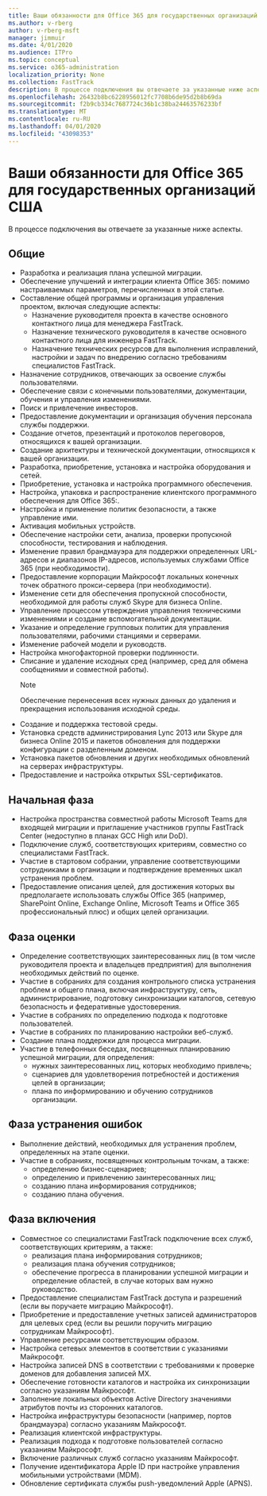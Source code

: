 ```yaml
---
title: Ваши обязанности для Office 365 для государственных организаций США
ms.author: v-rberg
author: v-rberg-msft
manager: jimmuir
ms.date: 4/01/2020
ms.audience: ITPro
ms.topic: conceptual
ms.service: o365-administration
localization_priority: None
ms.collection: FastTrack
description: В процессе подключения вы отвечаете за указанные ниже аспекты.
ms.openlocfilehash: 26432b8bc6228956012fc7708b6de95d2b8b69da
ms.sourcegitcommit: f2b9cb334c7687724c36b1c38ba24463576233bf
ms.translationtype: MT
ms.contentlocale: ru-RU
ms.lasthandoff: 04/01/2020
ms.locfileid: "43098353"
---
```

# <a name="your-responsibilities-for-office-365-us-government"></a>Ваши обязанности для Office 365 для государственных организаций США

В процессе подключения вы отвечаете за указанные ниже аспекты.
  
## <a name="general"></a>Общие

- Разработка и реализация плана успешной миграции.   
- Обеспечение улучшений и интеграции клиента Office 365: помимо настраиваемых параметров, перечисленных в этой статье.    
- Составление общей программы и организация управления проектом, включая следующие аспекты:     
  - Назначение руководителя проекта в качестве основного контактного лица для менеджера FastTrack.   
  - Назначение технического руководителя в качестве основного контактного лица для инженера FastTrack.  
  - Назначение технических ресурсов для выполнения исправлений, настройки и задач по внедрению согласно требованиям специалистов FastTrack.   
- Назначение сотрудников, отвечающих за освоение службы пользователями.    
- Обеспечение связи с конечными пользователями, документации, обучения и управления изменениями.    
- Поиск и привлечение инвесторов.     
- Предоставление документации и организация обучения персонала службы поддержки.     
- Создание отчетов, презентаций и протоколов переговоров, относящихся к вашей организации.     
- Создание архитектуры и технической документации, относящихся к вашей организации.     
- Разработка, приобретение, установка и настройка оборудования и сетей.    
- Приобретение, установка и настройка программного обеспечения.     
- Настройка, упаковка и распространение клиентского программного обеспечения для Office 365:.    
- Настройка и применение политик безопасности, а также управление ими.    
- Активация мобильных устройств.    
- Обеспечение настройки сети, анализа, проверки пропускной способности, тестирования и наблюдения. 
- Изменение правил брандмауэра для поддержки определенных URL-адресов и диапазонов IP-адресов, используемых службами Office 365 (при необходимости).
- Предоставление корпорации Майкрософт локальных конечных точек обратного прокси-сервера (при необходимости).     
- Изменение сети для обеспечения пропускной способности, необходимой для работы служб Skype для бизнеса Online.   
- Управление процессом утверждения управления техническими изменениями и создание вспомогательной документации.    
- Указание и определение групповых политик для управления пользователями, рабочими станциями и серверами.    
- Изменение рабочей модели и руководств.   
- Настройка многофакторной проверки подлинности.   
- Списание и удаление исходных сред (например, сред для обмена сообщениями и совместной работы). 
    > [!NOTE]
    > Обеспечение перенесения всех нужных данных до удаления и прекращения использования исходной среды.   
- Создание и поддержка тестовой среды.  
- Установка средств администрирования Lync 2013 или Skype для бизнеса Online 2015 и пакетов обновления для поддержки конфигурации с разделенным доменом.    
- Установка пакетов обновления и других необходимых обновлений на серверах инфраструктуры.     
- Предоставление и настройка открытых SSL-сертификатов. 
    
## <a name="initiate-phase"></a>Начальная фаза

- Настройка пространства совместной работы Microsoft Teams для входящей миграции и приглашение участников группы FastTrack Center (недоступно в планах GCC High или DoD).   
- Подключение служб, соответствующих критериям, совместно со специалистами FastTrack.    
- Участие в стартовом собрании, управление соответствующими сотрудниками в организации и подтверждение временных шкал устранения проблем.    
- Предоставление описания целей, для достижения которых вы предполагаете использовать службы Office 365 (например, SharePoint Online, Exchange Online, Microsoft Teams и Office 365 профессиональный плюс) и общих целей организации.
    
## <a name="assess-phase"></a>Фаза оценки

- Определение соответствующих заинтересованных лиц (в том числе руководителя проекта и владельцев предприятия) для выполнения необходимых действий по оценке.    
- Участие в собраниях для создания контрольного списка устранения проблем и общего плана, включая инфраструктуру, сеть, администрирование, подготовку синхронизации каталогов, сетевую безопасность и федеративные удостоверения. 
- Участие в собраниях по определению подхода к подготовке пользователей.     
- Участие в собраниях по планированию настройки веб-служб.    
- Создание плана поддержки для процесса миграции.    
- Участие в телефонных беседах, посвященных планированию успешной миграции, для определения:   
  - нужных заинтересованных лиц, которых необходимо привлечь;   
  - сценариев для удовлетворения потребностей и достижения целей в организации;   
  - плана по информированию и обучению сотрудников организации.
    
## <a name="remediate-phase"></a>Фаза устранения ошибок

- Выполнение действий, необходимых для устранения проблем, определенных на этапе оценки.  
- Участие в собраниях, посвященных контрольным точкам, а также:   
  - определению бизнес-сценариев;  
  - определению и привлечению заинтересованных лиц;  
  - созданию плана информирования сотрудников; 
  - созданию плана обучения.
    
## <a name="enable-phase"></a>Фаза включения

- Совместное со специалистами FastTrack подключение всех служб, соответствующих критериям, а также:  
  - реализация плана информирования сотрудников;   
  - реализация плана обучения сотрудников;   
  - обеспечение прогресса в планировании успешной миграции и определение областей, в случае которых вам нужно руководство.  
- Предоставление специалистам FastTrack доступа и разрешений (если вы поручаете миграцию Майкрософт).   
- Приобретение и предоставление учетных записей администраторов для целевых сред (если вы решили поручить миграцию сотрудникам Майкрософт).    
- Управление ресурсами соответствующим образом.     
- Настройка сетевых элементов в соответствии с указаниями Майкрософт.    
- Настройка записей DNS в соответствии с требованиями к проверке доменов для добавления записей MX.    
- Обеспечение готовности каталогов и настройка их синхронизации согласно указаниям Майкрософт.   
- Заполнение локальных объектов Active Directory значениями атрибутов почты из сторонних каталогов.    
- Настройка инфраструктуры безопасности (например, портов брандмауэра) согласно указаниям Майкрософт.    
- Реализация клиентской инфраструктуры.   
- Реализация подхода к подготовке пользователей согласно указаниям Майкрософт.    
- Включение различных служб согласно указаниям Майкрософт.    
- Получение идентификатора Apple ID при настройке управления мобильными устройствами (MDM).   
- Обновление сертификата службы push-уведомлений Apple (APNS).
  
